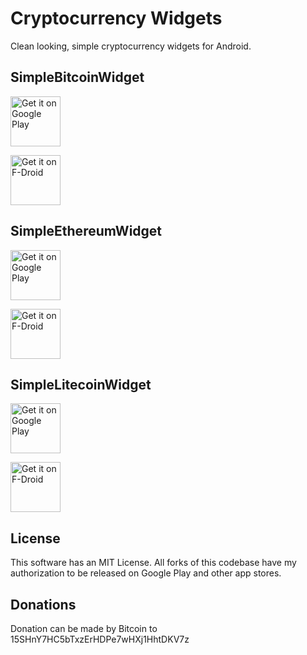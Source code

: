 # Cryptocurrency Widgets

Clean looking, simple cryptocurrency widgets for Android.


## SimpleBitcoinWidget

<a href='https://play.google.com/store/apps/details?id=com.brentpanther.bitcoinwidget&pcampaignid=MKT-Other-global-all-co-prtnr-py-PartBadge-Mar2515-1'><img alt='Get it on Google Play' src='https://play.google.com/intl/en_us/badges/images/generic/en_badge_web_generic.png' height="80pt"/></a>

<a href="http://fdroid.org/packages/com.brentpanther.bitcoinwidget/">
    <!--img src="https://f-droid.org/badge/get-it-on.png"
         alt="Get it on F-Droid" height="80"-->
    <img src="https://gitlab.com/fdroid/artwork/raw/master/badge/get-it-on.png"
         alt="Get it on F-Droid" height="80">
</a>


## SimpleEthereumWidget

<a href='https://play.google.com/store/apps/details?id=com.brentpanther.ethereumwidget&pcampaignid=MKT-Other-global-all-co-prtnr-py-PartBadge-Mar2515-1'><img alt='Get it on Google Play' src='https://play.google.com/intl/en_us/badges/images/generic/en_badge_web_generic.png' height="80pt"/></a>

<a href="http://fdroid.org/packages/com.brentpanther.ethereumwidget/">
    <!--img src="https://f-droid.org/badge/get-it-on.png"
         alt="Get it on F-Droid" height="80"-->
    <img src="https://gitlab.com/fdroid/artwork/raw/master/badge/get-it-on.png"
         alt="Get it on F-Droid" height="80">
</a>


## SimpleLitecoinWidget

<a href='https://play.google.com/store/apps/details?id=com.brentpanther.litecoinwidget&pcampaignid=MKT-Other-global-all-co-prtnr-py-PartBadge-Mar2515-1'><img alt='Get it on Google Play' src='https://play.google.com/intl/en_us/badges/images/generic/en_badge_web_generic.png' height="80pt"/></a>

<a href="http://fdroid.org/packages/com.brentpanther.litecoinwidget/">
    <!--img src="https://f-droid.org/badge/get-it-on.png"
         alt="Get it on F-Droid" height="80"-->
    <img src="https://gitlab.com/fdroid/artwork/raw/master/badge/get-it-on.png"
         alt="Get it on F-Droid" height="80">
</a>


## License

This software has an MIT License. All forks of this codebase have my authorization to be released on Google Play and other app stores.


## Donations

Donation can be made by Bitcoin to 15SHnY7HC5bTxzErHDPe7wHXj1HhtDKV7z
